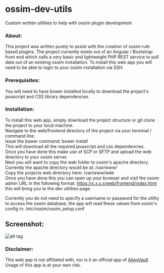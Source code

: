 # ossim-dev-utils
Custom written utilities to help with ossim plugin development

### About:     
This project was written purely to assist with the creation of ossim rule based plugins. The project currently exists out of an Angular / Bootstrap front end which calls a very basic and lightweight PHP REST service to pull data out of an existing ossim installation. To install this web app you will need to be able to login to your ossim installation via SSH.     
     
### Prerequisites:   
You will need to have bower installed locally to download the project's javascript and CSS library dependencies.  
    
### Installation:    
To install this web app, simply download the project structure or git clone the project to your local machine.   
Navigate to the web/frontend directory of the project via your terminal / command line.   
Issue the bower command: bower install   
This will download all the required javascript and css dependencies.   
Once you have done this make use of SCP or SFTP and upload the web directory to your ossim server.   
Next you will want to copy the web folder to ossim's apache directory.  
Currently the apache directory would be at: /var/www/     
Copy the projects web directory here: /var/www/web          
Once you have done this you can open up your browser and visit the ossim admin URL in the following format: https://x.x.x.x/web/frontend/index.html this will bring you to the dev utilities page.     

Currently you do not need to specify a username or password for the utility to access the ossim database, the app will read these values from ossim's config in: /etc/ossim/ossim_setup.conf       
  
## Screenshot:    
   
![alt tag](http://i.imgur.com/UV0C1Cv.png)
    
          
### **Disclaimer:**    
This web app is not affiliated with, nor is it an official app of [AlienVault](https://www.alienvault.com/)     
Usage of this app is at your own risk.   
